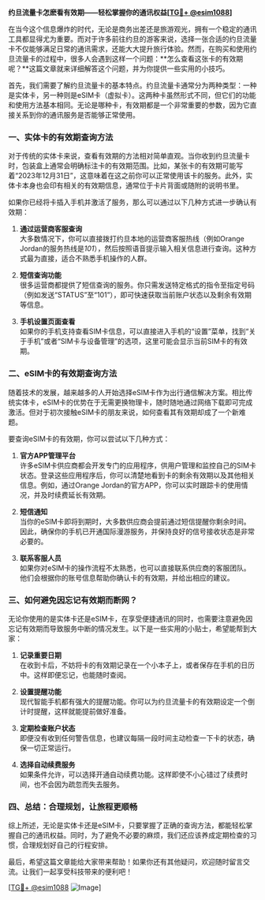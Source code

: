 **约旦流量卡怎麽看有效期——轻松掌握你的通讯权益[[TG💪+ @esim1088](https://t.me/s/esim1088)]**

在当今这个信息爆炸的时代，无论是商务出差还是旅游观光，拥有一个稳定的通讯工具都显得尤为重要。而对于许多前往约旦的游客来说，选择一张合适的约旦流量卡不仅能够满足日常的通讯需求，还能大大提升旅行体验。然而，在购买和使用约旦流量卡的过程中，很多人会遇到这样一个问题：**怎么查看这张卡的有效期呢？**这篇文章就来详细解答这个问题，并为你提供一些实用的小技巧。

首先，我们需要了解约旦流量卡的基本特点。约旦流量卡通常分为两种类型：一种是实体卡，另一种则是eSIM卡（虚拟卡）。这两种卡虽然形式不同，但它们的功能和使用方法基本相同。无论是哪种卡，有效期都是一个非常重要的参数，因为它直接关系到你的通讯服务是否能够正常使用。

### **一、实体卡的有效期查询方法**

对于传统的实体卡来说，查看有效期的方法相对简单直观。当你收到约旦流量卡时，包装盒上通常会明确标注卡的有效期范围。比如，某张卡的有效期可能写着“2023年12月31日”，这意味着在这之前你可以正常使用该卡的服务。此外，实体卡本身也会印有相关的有效期信息，通常位于卡片背面或随附的说明书里。

如果你已经将卡插入手机并激活了服务，那么可以通过以下几种方式进一步确认有效期：

1. **通过运营商客服查询**  
   大多数情况下，你可以直接拨打约旦本地的运营商客服热线（例如Orange Jordan的服务热线是*101*），然后按照语音提示输入相关信息进行查询。这种方式最为直接，适合不熟悉手机操作的人群。

2. **短信查询功能**  
   很多运营商都提供了短信查询的服务。你只需发送特定格式的指令至指定号码（例如发送“STATUS”至“101”），即可快速获取当前账户状态以及剩余有效期等信息。

3. **手机设置页面查看**  
   如果你的手机支持查看SIM卡信息，可以直接进入手机的“设置”菜单，找到“关于手机”或者“SIM卡与设备管理”的选项，这里可能会显示当前SIM卡的有效期。

### **二、eSIM卡的有效期查询方法**

随着技术的发展，越来越多的人开始选择eSIM卡作为出行通信解决方案。相比传统实体卡，eSIM卡的优势在于无需更换物理卡，随时随地通过网络下载即可完成激活。但对于初次接触eSIM卡的朋友来说，如何查看其有效期却成了一个新难题。

要查询eSIM卡的有效期，你可以尝试以下几种方式：

1. **官方APP管理平台**  
   许多eSIM卡供应商都会开发专门的应用程序，供用户管理和监控自己的SIM卡状态。登录这些应用程序后，你可以清楚地看到卡的剩余有效期以及其他相关信息。例如，通过Orange Jordan的官方APP，你可以实时跟踪卡的使用情况，并及时续费延长有效期。

2. **短信通知**  
   当你的eSIM卡即将到期时，大多数供应商会提前通过短信提醒你剩余时间。因此，确保你的手机已开通国际漫游服务，并保持良好的信号接收状态是非常必要的。

3. **联系客服人员**  
   如果你对eSIM卡的操作流程不太熟悉，也可以直接联系供应商的客服团队。他们会根据你的账号信息帮助你确认卡的有效期，并给出相应的建议。

### **三、如何避免因忘记有效期而断网？**

无论你使用的是实体卡还是eSIM卡，在享受便捷通讯的同时，也需要注意避免因忘记有效期而导致服务中断的情况发生。以下是一些实用的小贴士，希望能帮到大家：

1. **记录重要日期**  
   在收到卡后，不妨将卡的有效期记录在一个小本子上，或者保存在手机的日历中。这样即便忘记，也能随时查阅。

2. **设置提醒功能**  
   现代智能手机都有强大的提醒功能。你可以为约旦流量卡的有效期设定一个倒计时提醒，这样就能提前做好准备。

3. **定期检查账户状态**  
   即便没有收到任何警告信息，也建议每隔一段时间主动检查一下卡的状态，确保一切正常运行。

4. **选择自动续费服务**  
   如果条件允许，可以选择开通自动续费功能。这样即使不小心错过了续费时间，也不会因为疏忽而失去服务。

### **四、总结：合理规划，让旅程更顺畅**

综上所述，无论是实体卡还是eSIM卡，只要掌握了正确的查询方法，都能轻松掌握自己的通讯权益。同时，为了避免不必要的麻烦，我们还应该养成定期检查的习惯，合理规划好自己的行程安排。

最后，希望这篇文章能给大家带来帮助！如果你还有其他疑问，欢迎随时留言交流。让我们一起享受科技带来的便利吧！

[[TG💪+ @esim1088](https://t.me/s/esim1088) ![Image](https://i.postimg.cc/4NQfJmqS/Snipaste-2025-05-13-00-14-12.png)]